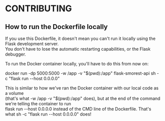 # CONTRIBUTING

## How to run the Dockerfile locally


If you use this Dockerfile, it doesn't mean you can't run it locally using the Flask development server. \
You don't have to lose the automatic restarting capabilities, or the Flask debugger.

To run the Docker container locally, you'll have to do this from now on:

docker run -dp 5000:5000 -w /app -v "$(pwd):/app" flask-smorest-api sh -c "flask run --host 0.0.0.0"

This is similar to how we've ran the Docker container with our local code as a volume \
(that's what -w /app -v "$(pwd):/app" does), but at the end of the command we're telling the container to run \
flask run --host 0.0.0.0 instead of the CMD line of the Dockerfile. That's what sh -c "flask run --host 0.0.0.0" does!